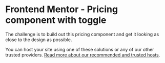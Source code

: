 # Frontend Mentor - Pricing component with toggle

The challenge is to build out this pricing component and get it looking as close to the design as possible.

You can host your site using one of these solutions or any of our other trusted providers. [Read more about our recommended and trusted hosts](https://medium.com/frontend-mentor/frontend-mentor-trusted-hosting-providers-bf000dfebe).
